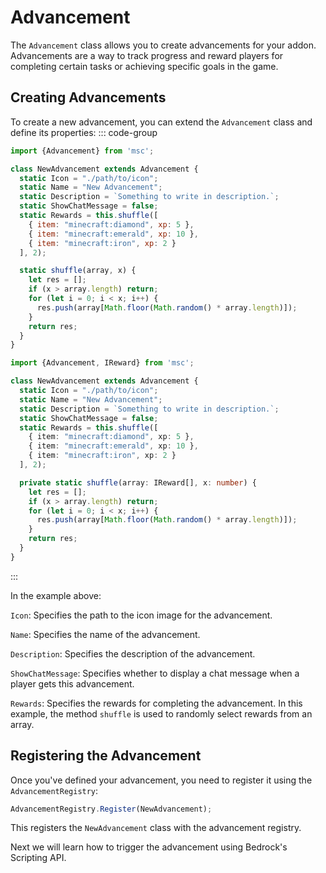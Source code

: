 # Advancement

The `Advancement` class allows you to create advancements for your addon. Advancements are a way to track progress and reward players for completing certain tasks or achieving specific goals in the game.

## Creating Advancements

To create a new advancement, you can extend the `Advancement` class and define its properties:
::: code-group
```js [adv.js]
import {Advancement} from 'msc';

class NewAdvancement extends Advancement {
  static Icon = "./path/to/icon";
  static Name = "New Advancement";
  static Description = `Something to write in description.`;
  static ShowChatMessage = false;
  static Rewards = this.shuffle([
    { item: "minecraft:diamond", xp: 5 },
    { item: "minecraft:emerald", xp: 10 },
    { item: "minecraft:iron", xp: 2 }
  ], 2);

  static shuffle(array, x) {
    let res = [];
    if (x > array.length) return;
    for (let i = 0; i < x; i++) {
      res.push(array[Math.floor(Math.random() * array.length)]);
    }
    return res;
  }
}
```

```ts [adv.ts]
import {Advancement, IReward} from 'msc';

class NewAdvancement extends Advancement {
  static Icon = "./path/to/icon";
  static Name = "New Advancement";
  static Description = `Something to write in description.`;
  static ShowChatMessage = false;
  static Rewards = this.shuffle([
    { item: "minecraft:diamond", xp: 5 },
    { item: "minecraft:emerald", xp: 10 },
    { item: "minecraft:iron", xp: 2 }
  ], 2);

  private static shuffle(array: IReward[], x: number) {
    let res = [];
    if (x > array.length) return;
    for (let i = 0; i < x; i++) {
      res.push(array[Math.floor(Math.random() * array.length)]);
    }
    return res;
  }
}
```
:::

In the example above:

`Icon`:
  Specifies the path to the icon image for the advancement.

`Name`: 
  Specifies the name of the advancement.

`Description`:
  Specifies the description of the advancement.

`ShowChatMessage`: 
  Specifies whether to display a chat message when a player gets this advancement.

`Rewards`:
  Specifies the rewards for completing the advancement. In this example, the method `shuffle` is used to randomly select rewards from an array.


## Registering the Advancement
Once you've defined your advancement, you need to register it using the `AdvancementRegistry`:
```js
AdvancementRegistry.Register(NewAdvancement);
```
This registers the `NewAdvancement` class with the advancement registry.

Next we will learn how to trigger the advancement using Bedrock's Scripting API.